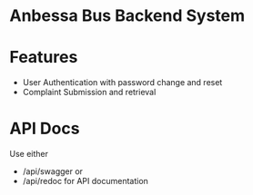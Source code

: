 # Anbessa Bus Backend System
# Features
- User Authentication with password change and reset
- Complaint Submission and retrieval
# API Docs
Use either
- /api/swagger
or
- /api/redoc
for API documentation